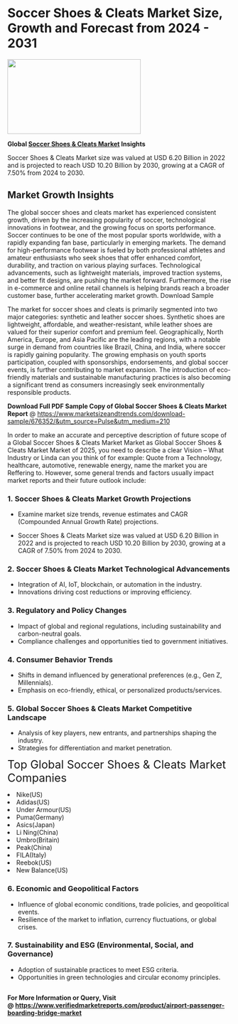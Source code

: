 <H1>Soccer Shoes & Cleats Market Size, Growth and Forecast from 2024 - 2031</H1><img class="aligncenter size-medium wp-image-584254" src="https://thirdeyenews.in/wp-content/uploads/2024/09/Global-Market-Research-300x168.jpeg" alt="" width="300" height="168" /><p><strong>Global&nbsp;<a href="https://www.marketsizeandtrends.com/download-sample/676352/&amp;utm_source=Pulse&amp;utm_medium=210">Soccer Shoes & Cleats Market</a> Insights</strong></p><p>Soccer Shoes & Cleats Market size was valued at USD 6.20 Billion in 2022 and is projected to reach USD 10.20 Billion by 2030, growing at a CAGR of 7.50% from 2024 to 2030.</p><p><h2>Market Growth Insights</h2> <p>The global soccer shoes and cleats market has experienced consistent growth, driven by the increasing popularity of soccer, technological innovations in footwear, and the growing focus on sports performance. Soccer continues to be one of the most popular sports worldwide, with a rapidly expanding fan base, particularly in emerging markets. The demand for high-performance footwear is fueled by both professional athletes and amateur enthusiasts who seek shoes that offer enhanced comfort, durability, and traction on various playing surfaces. Technological advancements, such as lightweight materials, improved traction systems, and better fit designs, are pushing the market forward. Furthermore, the rise in e-commerce and online retail channels is helping brands reach a broader customer base, further accelerating market growth. Download Sample</p> <p>The market for soccer shoes and cleats is primarily segmented into two major categories: synthetic and leather soccer shoes. Synthetic shoes are lightweight, affordable, and weather-resistant, while leather shoes are valued for their superior comfort and premium feel. Geographically, North America, Europe, and Asia Pacific are the leading regions, with a notable surge in demand from countries like Brazil, China, and India, where soccer is rapidly gaining popularity. The growing emphasis on youth sports participation, coupled with sponsorships, endorsements, and global soccer events, is further contributing to market expansion. The introduction of eco-friendly materials and sustainable manufacturing practices is also becoming a significant trend as consumers increasingly seek environmentally responsible products. </p><p><span class=""><strong>Download Full PDF Sample Copy of Global Soccer Shoes & Cleats Market Report</strong> @ <a href="https://www.marketsizeandtrends.com/download-sample/676352/&amp;utm_source=Pulse&amp;utm_medium=210" target="_blank">https://www.marketsizeandtrends.com/download-sample/676352/&amp;utm_source=Pulse&amp;utm_medium=210</a></span></p><p>In order to make an accurate and perceptive description of future scope of a Global&nbsp;Soccer Shoes & Cleats Market Market as Global&nbsp;Soccer Shoes & Cleats Market Market of 2025, you need to describe a clear Vision &ndash; What Industry or Linda can you think of for example: Quote from a Technology, healthcare, automotive, renewable energy, name the market you are Reffering to. However, some general trends and factors usually impact market reports and their future outlook include:</p><h3>1.&nbsp;<strong>Soccer Shoes & Cleats Market Growth Projections</strong></h3><ul><li>Examine market size trends, revenue estimates and CAGR (Compounded Annual Growth Rate) projections.</li><li><p>Soccer Shoes & Cleats Market size was valued at USD 6.20 Billion in 2022 and is projected to reach USD 10.20 Billion by 2030, growing at a CAGR of 7.50% from 2024 to 2030.</p></li></ul><h3>2.&nbsp;<strong>Soccer Shoes & Cleats Market Technological Advancements</strong></h3><ul><li>Integration of AI, IoT, blockchain, or automation in the industry.</li><li>Innovations driving cost reductions or improving efficiency.</li></ul><h3>3.&nbsp;<strong>Regulatory and Policy Changes</strong></h3><ul><li>Impact of global and regional regulations, including sustainability and carbon-neutral goals.</li><li>Compliance challenges and opportunities tied to government initiatives.</li></ul><h3>4.&nbsp;<strong>Consumer Behavior Trends</strong></h3><ul><li>Shifts in demand influenced by generational preferences (e.g., Gen Z, Millennials).</li><li>Emphasis on eco-friendly, ethical, or personalized products/services.</li></ul><h3>5.&nbsp;<strong>Global Soccer Shoes & Cleats Market Competitive Landscape</strong></h3><ul><li>Analysis of key players, new entrants, and partnerships shaping the industry.</li><li>Strategies for differentiation and market penetration.</li></ul><p data-pm-slice="1 1 []"><span style="color: inherit; font-family: inherit; font-size: 25px;">Top Global Soccer Shoes & Cleats Market Companies</span></p><div class="" data-test-id=""><p><li>Nike(US)</li><li> Adidas(US)</li><li> Under Armour(US)</li><li> Puma(Germany)</li><li> Asics(Japan)</li><li> Li Ning(China)</li><li> Umbro(Britain)</li><li> Peak(China)</li><li> FILA(Italy)</li><li> Reebok(US)</li><li> New Balance(US)</li></p></div><h3>6.&nbsp;<strong>Economic and Geopolitical Factors</strong></h3><ul><li>Influence of global economic conditions, trade policies, and geopolitical events.</li><li>Resilience of the market to inflation, currency fluctuations, or global crises.</li></ul><h3>7.&nbsp;<strong>Sustainability and ESG (Environmental, Social, and Governance)</strong></h3><ul><li>Adoption of sustainable practices to meet ESG criteria.</li><li>Opportunities in green technologies and circular economy principles.</li></ul><h2><strong style="font-size: 14px;">For More Information or Query, Visit @&nbsp;</strong><a style="background-color: #ffffff; font-size: 14px;" href="https://www.marketsizeandtrends.com/report/soccer-shoes-and-cleats-market/" target="_blank">https://www.verifiedmarketreports.com/product/airport-passenger-boarding-bridge-market</a></h2>
